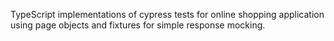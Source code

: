 TypeScript implementations of cypress tests for online shopping application using page objects and fixtures for simple response mocking.
